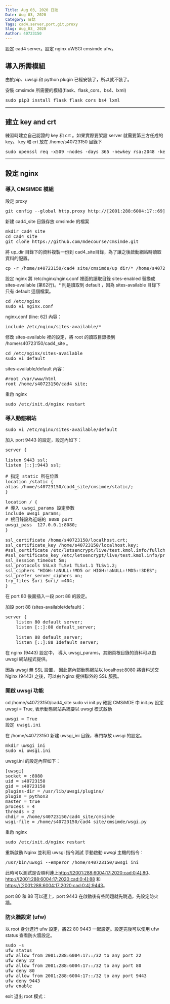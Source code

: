 ```yaml
---
Title: Aug 03, 2020 日誌
Date: Aug 03, 2020
Category: 日誌
Tags: cad4,server,port,git,proxy
Slug: Aug_03_ 2020
Author: 40723150
---
```

設定 cad4 server。設定 nginx uWSGI cmsimde ufw。
<!-- PELICAN_END_SUMMARY -->
## 導入所需模組

由於pip、uwsgi 和 python plugin 已經安裝了，所以就不裝了。

安裝 cmsimde 所需要的模組(flask、flask_cors、bs4、lxml)

<pre class="brush: jscript">
sudo pip3 install flask flask_cors bs4 lxml
</pre>

---

## 建立 key and crt

練習時建立自己認證的 key 和 crt 。如果實際要架設 server 就需要第三方任成的 key。 key 和 crt 放在 /home/s40723150 目錄下

<pre class="brush: jscript">
sudo openssl req -x509 -nodes -days 365 -newkey rsa:2048 -keyout localhost.key -out localhost.crt
</pre>

---

## 設定 nginx

### 導入 CMSIMDE 模組

設定 proxy 
<pre class="brush: jscript">
git config --global http.proxy http://[2001:288:6004:17::69]:3128
</pre>

新建 cad4_site 目錄存放 cmsimde 的檔案

<pre class="brush: jscript">
mkdir cad4_site
cd cad4_site
git clone https://github.com/mdecourse/cmsimde.git
</pre>

將 up_dir 目錄下的資料複製一份到 cad4_site目錄，為了讓之後啟動網站時讀取資料的配置。

<pre class="brush: jscript">
cp -r /home/s40723150/cad4_site/cmsimde/up_dir/* /home/s40723150/cad4_site
</pre>

設定 nginx
將 /etc/nginx/nginx.conf 裡面的讀取目錄 sites-enabled 替換成 sites-available (第62行)。* 則是讀取到 default ，因為 sites-available 目錄下只有 default 這個檔案。

<pre class="brush: jscript">
cd /etc/nginx
sudo vi nginx.conf
</pre>
nginx.conf (line: 62) 內容：
<pre class="brush: jscript">
include /etc/nginx/sites-available/*
</pre>

修改 sites-available 裡的設定，將 root 的讀取目錄換到 /home/s40723150/cad4_site 。

<pre class="brush: jscript">
cd /etc/nginx/sites-available
sudo vi default
</pre>

sites-available/default 內容：

<pre class="brush: jscript">
#root /var/www/html
root /home/s40723150/cad4_site;
</pre>

重啟 nginx

<pre class="brush: jscript">
sudo /etc/init.d/nginx restart
</pre>

### 導入動態網站

<pre class="brush: jscript">
sudo vi /etc/nginx/sites-available/default
</pre>

加入 port 9443 的設定，設定內如下：

<pre class="brush: jscript">
server {

listen 9443 ssl;
listen [::]:9443 ssl;

# 指定 static 所在位置
location /static {
alias /home/s40723150/cad4_site/cmsimde/static/;
}

location / {
# 導入 uwsgi_params 設定參數
include uwsgi_params;
# 根目錄設為近端的 8080 port 
uwsgi_pass  127.0.0.1:8080;
}

ssl_certificate /home/s40723150/localhost.crt;
ssl_certificate_key /home/s40723150/localhost.key;
#ssl_certificate /etc/letsencrypt/live/test.kmol.info/fullchain.pem;
#ssl_certificate_key /etc/letsencrypt/live/test.kmol.info/privkey.pem;
ssl_session_timeout 5m;
ssl_protocols SSLv3 TLSv1 TLSv1.1 TLSv1.2;
ssl_ciphers "HIGH:!aNULL:!MD5 or HIGH:!aNULL:!MD5:!3DES";
ssl_prefer_server_ciphers on;
try_files $uri $uri/ =404;
}
</pre>

在 port 80 後面插入一段 port 88 的設定。

加設 port 88 (sites-available/default)：

<pre class="brush: jscript">
server {
    listen 80 default server;
    listen [::]:80 default_server;

    listen 88 default_server;
    listen [::]:88 Idefault_server;
</pre>

在 nginx (9443) 設定中， 導入 uwsgi_params，其網頁根目錄的資料可以由 uwsgi 網站程式提供。

因為 uwsgi 無 SSL 設置， 因此當內部動態網站以 localhost:8080 將資料送交 Nginx (9443) 之後，可以由 Nginx 提供聯外的 SSL 服務。

### 開啟 uwsgi 功能


cd /home/s40723150/cad4_site
sudo vi init.py
確認 CMSiMDE 中 init.py 設定 uwsgi = True, 表示動態網站系統要以 uwsgi 模式啟動

<pre class="brush: jscript">
uwsgi = True
設定 uwsgi.ini
</pre>

在 /home/s40723150 新建 uwsgi_ini 目錄，專門存放 uwsgi 的設定。

<pre class="brush: jscript">
mkdir uwsgi_ini
sudo vi uwsgi.ini
</pre>

uwsgi.ini 的設定內容如下：

<pre class="brush: jscript">
[uwsgi]
socket = :8080
uid = s40723150
gid = s40723150
plugins-dir = /usr/lib/uwsgi/plugins/
plugin = python3
master = true
process = 4
threads = 2
chdir = /home/s40723150/cad4_site/cmsimde
wsgi-file = /home/s40723150/cad4_site/cmsimde/wsgi.py
</pre>

重啟 nginx

<pre class="brush: jscript">
sudo /etc/init.d/nginx restart
</pre>

重新啟動 Nginx 並利用 uwsgi 指令測試 手動啟動 uwsgi 主機的指令︰

<pre class="brush: jscript">
/usr/bin/uwsgi --emperor /home/s40723150/uwsgi_ini
</pre>

此時可以測試是否順利連上[http://[2001:288:6004:17:2020:cad:0:4]:80](http://[2001:288:6004:17:2020:cad:0:4]:80)、 [http://[2001:288:6004:17:2020:cad:0:4]:88](http://[2001:288:6004:17:2020:cad:0:4]:88) 和 [https://[2001:288:6004:17:2020:cad:0:4]:9443](https://[2001:288:6004:17:2020:cad:0:4]:9443)。

port 80 和 88 可以連上，port 9443 在啟動後有些問題就先跳過，先設定防火牆。

### 防火牆設定 (ufw)

以 root 身分進行 ufw 設定，將22 80 9443 一起設定。設定完後可以使用 ufw status 查看防火牆設定。

<pre class="brush: jscript">
sudo -s
ufw status
ufw allow from 2001:288:6004:17::/32 to any port 22
ufw deny 22
ufw allow from 2001:288:6004:17::/32 to any port 80
ufw deny 80
ufw allow from 2001:288:6004:17::/32 to any port 9443
ufw deny 9443
ufw enable
</pre>

 exit 退出 root 模式：

